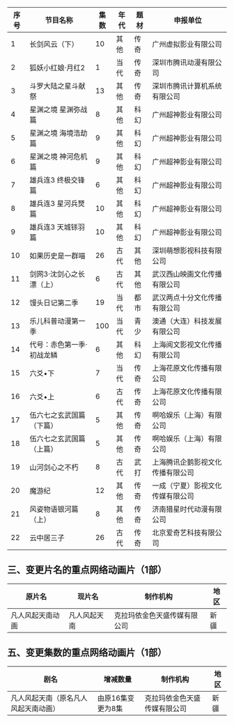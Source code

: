  序号 | 节目名称 | 集数 | 年代 | 题材 | 申报单位 
---|---|---|---|---|---
 1 | 长剑风云（下） | 10 | 其他 | 传奇 | 广州虚拟影业有限公司 
 2 | 狐妖小红娘·月红2 | 1 | 当代 | 传奇 | 深圳市腾讯动漫有限公司 
 3 | 斗罗大陆之星斗献祭 | 13 | 其他 | 传奇 | 深圳市腾讯计算机系统有限公司 
 4 | 星渊之境 星渊弥战篇 | 8 | 其他 | 科幻 | 广州超神影业有限公司 
 5 | 星渊之境 海境浩劫篇 | 9 | 其他 | 科幻 | 广州超神影业有限公司 
 6 | 星渊之境 神河危机篇 | 9 | 其他 | 科幻 | 广州超神影业有限公司 
 7 | 雄兵连3 终极交锋篇 | 6 | 其他 | 科幻 | 广州超神影业有限公司 
 8 | 雄兵连3 星河兵燹篇 | 10 | 其他 | 科幻 | 广州超神影业有限公司 
 9 | 雄兵连3 天城铩羽篇 | 10 | 其他 | 科幻 | 广州超神影业有限公司 
 10 | 如果历史是一群喵 | 26 | 古代 | 其他 | 深圳萌想影视科技有限公司 
 11 | 剑网3·沈剑心之长漂（上） | 6 | 古代 | 其他 | 武汉西山映画文化传播有限公司 
 12 | 馒头日记第二季 | 19 | 当代 | 都市 | 武汉两点十分文化传播有限公司 
 13 | 乐儿科普动漫第一季 | 100 | 当代 | 青少 | 澳通（大连）科技发展有限公司 
 14 | 代号：赤色第一季·初战龙鳞 | 6 | 其他 | 科幻 | 上海阅文影视文化传播有限公司 
 15 | 六爻•下 | 7 | 当代 | 传奇 | 上海花原文化传播有限公司 
 16 | 六爻•上 | 6 | 古代 | 传奇 | 上海花原文化传播有限公司 
 17 | 伍六七之玄武国篇（下篇） | 5 | 其他 | 传奇 | 啊哈娱乐（上海）有限公司 
 18 | 伍六七之玄武国篇（上篇） | 5 | 其他 | 传奇 | 啊哈娱乐（上海）有限公司 
 19 | 山河剑心之不朽 | 8 | 古代 | 武打 | 上海腾讯企鹅影视文化传播有限公司 
 20 | 魔游纪 | 12 | 其他 | 传奇 | 一成（宁夏）影视文化传媒有限公司 
 21 | 风姿物语银河篇（上） | 8 | 其他 | 传奇 | 济南猎星时代动漫有限公司 
 22 | 云中居三子 | 26 | 古代 | 传奇 | 北京爱奇艺科技有限公司 

## 三、变更片名的重点网络动画片（1部）
 原片名 | 现片名 | 制作机构 | 地区 
---|---|---|---
 凡人风起天南动画 | 凡人风起天南 | 克拉玛依金色天盛传媒有限公司 | 新疆 

## 五、变更集数的重点网络动画片（1部）
 剧名 | 增减数量 | 制作机构 | 地区 
---|---|---|---
 凡人风起天南（原名凡人风起天南动画） | 由原16集变更为8集 | 克拉玛依金色天盛传媒有限公司 | 新疆 
